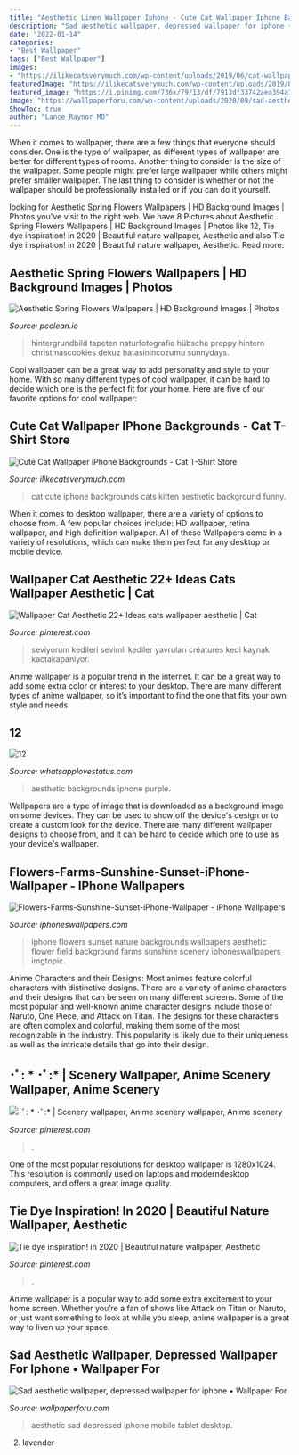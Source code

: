 ```yaml
---
title: "Aesthetic Linen Wallpaper Iphone - Cute Cat Wallpaper Iphone Backgrounds"
description: "Sad aesthetic wallpaper, depressed wallpaper for iphone • wallpaper for"
date: "2022-01-14"
categories:
- "Best Wallpaper"
tags: ["Best Wallpaper"]
images:
- "https://ilikecatsverymuch.com/wp-content/uploads/2019/06/cat-wallpaper-iphone-cute-6.jpg"
featuredImage: "https://ilikecatsverymuch.com/wp-content/uploads/2019/06/cat-wallpaper-iphone-cute-6.jpg"
featured_image: "https://i.pinimg.com/736x/79/13/df/7913df33742aea394a10fffa65366f40.jpg"
image: "https://wallpaperforu.com/wp-content/uploads/2020/09/sad-aesthetic-wallpaper-200908152141351440x2560.jpg"
ShowToc: true
author: "Lance Raynor MD"
---
```



When it comes to wallpaper, there are a few things that everyone should consider. One is the type of wallpaper, as different types of wallpaper are better for different types of rooms. Another thing to consider is the size of the wallpaper. Some people might prefer large wallpaper while others might prefer smaller wallpaper. The last thing to consider is whether or not the wallpaper should be professionally installed or if you can do it yourself.

	

		
looking for Aesthetic Spring Flowers Wallpapers | HD Background Images | Photos you've visit to the right web. We have 8 Pictures about Aesthetic Spring Flowers Wallpapers | HD Background Images | Photos like 12, Tie dye inspiration! in 2020 | Beautiful nature wallpaper, Aesthetic and also Tie dye inspiration! in 2020 | Beautiful nature wallpaper, Aesthetic. Read more:
		
    
## Aesthetic Spring Flowers Wallpapers | HD Background Images | Photos

<img loading=lazy src="https://www.pcclean.io/wp-content/uploads/2020/4/7zEVfy.jpg" onerror="this.onerror=null;this.src='https://tse1.mm.bing.net/th?id=OIP.zpREOd2YiM_gZs77_-YXcAHaNK&amp;pid=15.1';" alt="Aesthetic Spring Flowers Wallpapers | HD Background Images | Photos">

_Source: pcclean.io_

>hintergrundbild tapeten naturfotografie hübsche preppy hintern christmascookies dekuz hatasinincozumu sunnydays. 

	

Cool wallpaper can be a great way to add personality and style to your home. With so many different types of cool wallpaper, it can be hard to decide which one is the perfect fit for your home. Here are five of our favorite options for cool wallpaper: 

    
## Cute Cat Wallpaper IPhone Backgrounds - Cat T-Shirt Store

<img loading=lazy src="https://ilikecatsverymuch.com/wp-content/uploads/2019/06/cat-wallpaper-iphone-cute-6.jpg" onerror="this.onerror=null;this.src='https://tse3.mm.bing.net/th?id=OIP.kE99hJ1IiXiG-h6rSmPjDQHaQB&amp;pid=15.1';" alt="Cute Cat Wallpaper iPhone Backgrounds - Cat T-Shirt Store">

_Source: ilikecatsverymuch.com_

>cat cute iphone backgrounds cats kitten aesthetic background funny. 

	

When it comes to desktop wallpaper, there are a variety of options to choose from. A few popular choices include: HD wallpaper, retina wallpaper, and high definition wallpaper. All of these Wallpapers come in a variety of resolutions, which can make them perfect for any desktop or mobile device. 

    
## Wallpaper Cat Aesthetic 22+ Ideas Cats Wallpaper Aesthetic | Cat

<img loading=lazy src="https://i.pinimg.com/736x/79/13/df/7913df33742aea394a10fffa65366f40.jpg" onerror="this.onerror=null;this.src='https://tse1.mm.bing.net/th?id=OIP.hYQCHlxhacp5KgpnwLvIoQAAAA&amp;pid=15.1';" alt="Wallpaper Cat Aesthetic 22+ Ideas cats wallpaper aesthetic | Cat">

_Source: pinterest.com_

>seviyorum kedileri sevimli kediler yavruları créatures kedi kaynak kactakapaniyor. 

	

Anime wallpaper is a popular trend in the internet. It can be a great way to add some extra color or interest to your desktop. There are many different types of anime wallpaper, so it’s important to find the one that fits your own style and needs.

    
## 12

<img loading=lazy src="https://2.bp.blogspot.com/-h4HkWCX5vNQ/XGr3GjBomtI/AAAAAAAAPL8/8iLlTGL4ZMU7iwLNaQ2bOIe_Sj6yISTcgCLcBGAs/s1600/wallpaper-backgrounds-aesthetic-purple.jpg" onerror="this.onerror=null;this.src='https://tse4.mm.bing.net/th?id=OIP.bZ_Ec_mr924wi5ye_1vRjAAAAA&amp;pid=15.1';" alt="12">

_Source: whatsapplovestatus.com_

>aesthetic backgrounds iphone purple. 

	

Wallpapers are a type of image that is downloaded as a background image on some devices. They can be used to show off the device's design or to create a custom look for the device. There are many different wallpaper designs to choose from, and it can be hard to decide which one to use as your device's wallpaper.

    
## Flowers-Farms-Sunshine-Sunset-iPhone-Wallpaper - IPhone Wallpapers

<img loading=lazy src="http://iphoneswallpapers.com/wp-content/uploads/2017/03/Flowers-Farms-Sunshine-Sunset-iPhone-Wallpaper-iphoneswallpapers_com.jpg" onerror="this.onerror=null;this.src='https://tse1.mm.bing.net/th?id=OIP.ShvFkHku4kqMbAJOqdMSXgHaNK&amp;pid=15.1';" alt="Flowers-Farms-Sunshine-Sunset-iPhone-Wallpaper - iPhone Wallpapers">

_Source: iphoneswallpapers.com_

>iphone flowers sunset nature backgrounds wallpapers aesthetic flower field background farms sunshine scenery iphoneswallpapers imgtopic. 

	

Anime Characters and their Designs: Most animes feature colorful characters with distinctive designs.
There are a variety of anime characters and their designs that can be seen on many different screens. Some of the most popular and well-known anime character designs include those of Naruto, One Piece, and Attack on Titan. The designs for these characters are often complex and colorful, making them some of the most recognizable in the industry. This popularity is likely due to their uniqueness as well as the intricate details that go into their design.

    
## ･ﾟ: * ･ﾟ:* | Scenery Wallpaper, Anime Scenery Wallpaper, Anime Scenery

<img loading=lazy src="https://i.pinimg.com/736x/dd/8b/05/dd8b050d5ba58b21dab8c39471a34f6f.jpg" onerror="this.onerror=null;this.src='https://tse2.mm.bing.net/th?id=OIP.SSU7Rc8DHfzyJktBc8bjMgHaNL&amp;pid=15.1';" alt="･ﾟ: * ･ﾟ:* | Scenery wallpaper, Anime scenery wallpaper, Anime scenery">

_Source: pinterest.com_

>. 

	

One of the most popular resolutions for desktop wallpaper is 1280x1024. This resolution is commonly used on laptops and moderndesktop computers, and offers a great image quality.

    
## Tie Dye Inspiration! In 2020 | Beautiful Nature Wallpaper, Aesthetic

<img loading=lazy src="https://i.pinimg.com/736x/02/2a/aa/022aaabd0e2681f0fe80c3a769162e48.jpg" onerror="this.onerror=null;this.src='https://tse2.mm.bing.net/th?id=OIP._F3n-a7en8qzJHiNmQKBBgHaNK&amp;pid=15.1';" alt="Tie dye inspiration! in 2020 | Beautiful nature wallpaper, Aesthetic">

_Source: pinterest.com_

>. 

	

Anime wallpaper is a popular way to add some extra excitement to your home screen. Whether you’re a fan of shows like Attack on Titan or Naruto, or just want something to look at while you sleep, anime wallpaper is a great way to liven up your space.

    
## Sad Aesthetic Wallpaper, Depressed Wallpaper For Iphone • Wallpaper For

<img loading=lazy src="https://wallpaperforu.com/wp-content/uploads/2020/09/sad-aesthetic-wallpaper-200908152141351440x2560.jpg" onerror="this.onerror=null;this.src='https://tse1.mm.bing.net/th?id=OIP.QFE37fZ1qCMv6P43LZGZJQHaNK&amp;pid=15.1';" alt="Sad aesthetic wallpaper, depressed wallpaper for iphone • Wallpaper For">

_Source: wallpaperforu.com_

>aesthetic sad depressed iphone mobile tablet desktop. 

	

2. lavender 

